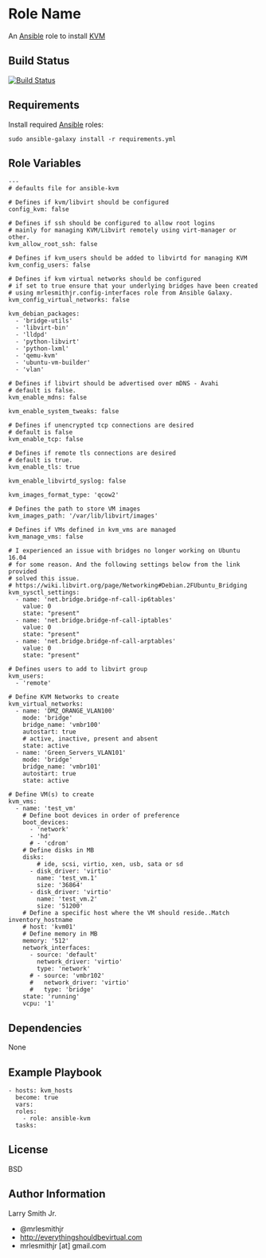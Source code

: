 Role Name
=========

An [Ansible] role to install [KVM]

Build Status
------------

[![Build Status](https://travis-ci.org/mrlesmithjr/ansible-kvm.svg?branch=master)](https://travis-ci.org/mrlesmithjr/ansible-kvm)

Requirements
------------

Install required [Ansible] roles:
```
sudo ansible-galaxy install -r requirements.yml
```

Role Variables
--------------

```
---
# defaults file for ansible-kvm

# Defines if kvm/libvirt should be configured
config_kvm: false

# Defines if ssh should be configured to allow root logins
# mainly for managing KVM/Libvirt remotely using virt-manager or other.
kvm_allow_root_ssh: false

# Defines if kvm_users should be added to libvirtd for managing KVM
kvm_config_users: false

# Defines if kvm virtual networks should be configured
# if set to true ensure that your underlying bridges have been created
# using mrlesmithjr.config-interfaces role from Ansible Galaxy.
kvm_config_virtual_networks: false

kvm_debian_packages:
  - 'bridge-utils'
  - 'libvirt-bin'
  - 'lldpd'
  - 'python-libvirt'
  - 'python-lxml'
  - 'qemu-kvm'
  - 'ubuntu-vm-builder'
  - 'vlan'

# Defines if libvirt should be advertised over mDNS - Avahi
# default is false.
kvm_enable_mdns: false

kvm_enable_system_tweaks: false

# Defines if unencrypted tcp connections are desired
# default is false
kvm_enable_tcp: false

# Defines if remote tls connections are desired
# default is true.
kvm_enable_tls: true

kvm_enable_libvirtd_syslog: false

kvm_images_format_type: 'qcow2'

# Defines the path to store VM images
kvm_images_path: '/var/lib/libvirt/images'

# Defines if VMs defined in kvm_vms are managed
kvm_manage_vms: false

# I experienced an issue with bridges no longer working on Ubuntu 16.04
# for some reason. And the following settings below from the link provided
# solved this issue.
# https://wiki.libvirt.org/page/Networking#Debian.2FUbuntu_Bridging
kvm_sysctl_settings:
  - name: 'net.bridge.bridge-nf-call-ip6tables'
    value: 0
    state: "present"
  - name: 'net.bridge.bridge-nf-call-iptables'
    value: 0
    state: "present"
  - name: 'net.bridge.bridge-nf-call-arptables'
    value: 0
    state: "present"

# Defines users to add to libvirt group
kvm_users:
  - 'remote'

# Define KVM Networks to create
kvm_virtual_networks:
  - name: 'DMZ_ORANGE_VLAN100'
    mode: 'bridge'
    bridge_name: 'vmbr100'
    autostart: true
    # active, inactive, present and absent
    state: active
  - name: 'Green_Servers_VLAN101'
    mode: 'bridge'
    bridge_name: 'vmbr101'
    autostart: true
    state: active

# Define VM(s) to create
kvm_vms:
  - name: 'test_vm'
    # Define boot devices in order of preference
    boot_devices:
      - 'network'
      - 'hd'
      # - 'cdrom'
    # Define disks in MB
    disks:
        # ide, scsi, virtio, xen, usb, sata or sd
      - disk_driver: 'virtio'
        name: 'test_vm.1'
        size: '36864'
      - disk_driver: 'virtio'
        name: 'test_vm.2'
        size: '51200'
    # Define a specific host where the VM should reside..Match inventory_hostname
    # host: 'kvm01'
    # Define memory in MB
    memory: '512'
    network_interfaces:
      - source: 'default'
        network_driver: 'virtio'
        type: 'network'
      # - source: 'vmbr102'
      #   network_driver: 'virtio'
      #   type: 'bridge'
    state: 'running'
    vcpu: '1'
```

Dependencies
------------

None

Example Playbook
----------------

```
- hosts: kvm_hosts
  become: true
  vars:
  roles:
    - role: ansible-kvm
  tasks:
```

License
-------

BSD

Author Information
------------------

Larry Smith Jr.
- @mrlesmithjr
- http://everythingshouldbevirtual.com
- mrlesmithjr [at] gmail.com

[Ansible]: <https://www.ansible.com>
[KVM]: <https://www.linux-kvm.org/page/Main_Page>
